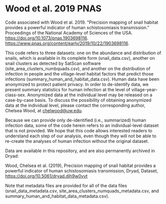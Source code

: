 # Wood et al. 2019 PNAS
Code associated with Wood et al. 2019. "Precision mapping of snail habitat provides a powerful indicator of human schistosomiasis transmission." Proceedings of the National Academy of Sciences of the USA. https://doi.org/10.1073/pnas.1903698116. https://www.pnas.org/content/early/2019/10/22/1903698116. 

This code refers to three datasets: one on the abundance and distribution of snails, which is available in its complete form (snail_data.csv), 
another on snail clusters as detected by SatScan software (site_area_clusters_numbquads.csv), and another on the distribution of infection in people and the village-level habitat factors that predict those infections (summary_human_and_habitat_data.csv). Human data have been anonymized to protect patient privacy. In order to de-identify data, we present summary statistics for human infection at the level of village-year-class-sex. Anonymized data at the individual level may be released on a case-by-case basis. To discuss the possibility of obtaining anonymized data at the individual level, please contact the corresponding author, Chelsea Wood, at chelwood@uw.edu.

Because we can provide only de-identified (i.e., summarized) human infection data, some of the code herein refers to an individual-level dataset that is not provided. We hope that this code allows interested readers to understand each step of our analysis, even though they will not be able to re-create the analyses of human infection without the original dataset.

Data are available in this repository, and are also permanently archived in Dryad:

Wood, Chelsea et al. (2019), Precision mapping of snail habitat provides a powerful indicator of human schistosomiasis transmission, Dryad, Dataset, https://doi.org/10.5061/dryad.djh9w0vvt

Note that metadata files are provided for all of the data files (snail_data_metadata.csv, site_area_clusters_numquads_metadata.csv, and summary_human_and_habitat_data_metadata.csv).
